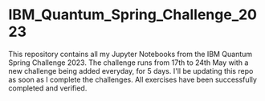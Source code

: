 # IBM_Quantum_Spring_Challenge_2023


This repository contains all my Jupyter Notebooks from the IBM Quantum Spring Challenge 2023.
The challenge runs from 17th to 24th May with a new challenge being added everyday, for 5 days.
I'll be updating this repo as soon as I complete the challenges.
All exercises have been successfully completed and verified.
